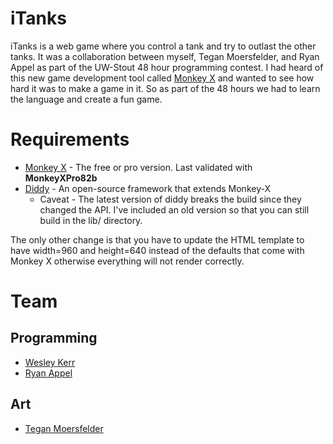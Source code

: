 # iTanks

iTanks is a web game where you control a tank and try to outlast the other tanks.  It was a collaboration between myself, Tegan Moersfelder, and Ryan Appel as part of the UW-Stout 48 hour programming contest.  I had heard of this new game development tool called [Monkey X](http://www.monkey-x.com/) and wanted to see how hard it was to make a game in it.  So as part of the 48 hours we had to learn the language and create a fun game.

# Requirements

* [Monkey X](http://www.monkey-x.com) - The free or pro version.  Last validated with **MonkeyXPro82b**
* [Diddy](https://code.google.com/p/diddy/) - An open-source framework that extends Monkey-X 
  * Caveat - The latest version of diddy breaks the build since they changed the API.  I've included an old version so that you can still build in the lib/ directory.

The only other change is that you have to update the HTML template to have width=960 and height=640 instead of the defaults that come with Monkey X otherwise everything will not render correctly.

# Team

## Programming

* [Wesley Kerr](http://www.wesley-kerr.com)
* [Ryan Appel](http://ryan-appel.com)

## Art

* [Tegan Moersfelder](http://teegersm.blogspot.com/)


